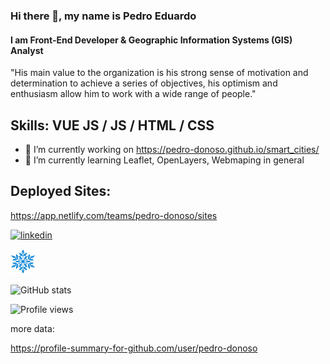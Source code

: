 ### Hi there 👋, my name is Pedro Eduardo
#### I am Front-End Developer & Geographic Information Systems (GIS) Analyst

"His main value to the organization is his strong sense of motivation and determination to achieve a series of objectives, his optimism and enthusiasm allow him to work with a wide range of people."

## Skills: VUE JS / JS / HTML / CSS

- 🔭 I’m currently working on https://pedro-donoso.github.io/smart_cities/ 
- 🌱 I’m currently learning Leaflet, OpenLayers, Webmaping in general 

## Deployed Sites:

https://app.netlify.com/teams/pedro-donoso/sites

 [<img src='https://cdn.jsdelivr.net/npm/simple-icons@3.0.1/icons/linkedin.svg' alt='linkedin' height='40'>](https://www.linkedin.com/in/pedro-donoso/)  

<a href='https://archiveprogram.github.com/'><img src='https://raw.githubusercontent.com/acervenky/animated-github-badges/master/assets/acbadge.gif' width='40' height='40'></a> 

![GitHub stats](https://github-readme-stats.vercel.app/api?username=pedro-donoso&show_icons=true)  

![Profile views](https://gpvc.arturio.dev/pedro-donoso)  

more data:

https://profile-summary-for-github.com/user/pedro-donoso

